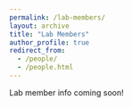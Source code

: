 ```yaml
---
permalink: /lab-members/
layout: archive
title: "Lab Members"
author_profile: true
redirect_from: 
  - /people/
  - /people.html
---
```


Lab member info coming soon!